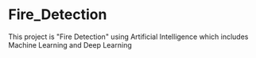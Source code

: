 # Fire_Detection
This project is "Fire Detection" using Artificial Intelligence which includes Machine Learning and Deep Learning
